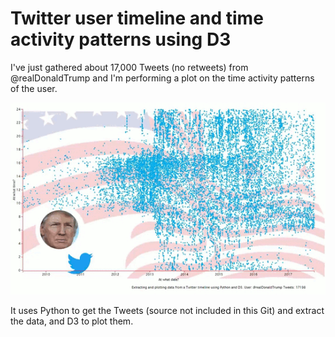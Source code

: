 Twitter user timeline and time activity patterns using D3
=========================================================

I've just gathered about 17,000 Tweets (no retweets) from @realDonaldTrump and I'm performing a plot on the time activity patterns of the user.

![animation](img/animation.gif)

It uses Python to get the Tweets (source not included in this Git) and extract the data, and D3 to plot them.



